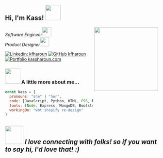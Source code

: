 <h2> Hi, I'm Kass! <img src="https://media.giphy.com/media/mGcNjsfWAjY5AEZNw6/giphy.gif" width="50"></h2>
<img align='right' src="https://i.giphy.com/media/v1.Y2lkPTc5MGI3NjExazVtZzF0ZWtidjN3bTJjcm1wcDF0ZXJ4OGx6cmU5NzZ6Mmw1NDAzcCZlcD12MV9pbnRlcm5hbF9naWZfYnlfaWQmY3Q9cw/dWxO36Jzd6bTSt5dIY/giphy.gif" width="210">
<p><em>Software Engineer<img src="https://i.giphy.com/media/v1.Y2lkPTc5MGI3NjExNzB5Y2Z5Z3kyZWw1ZGtlbDdzamlxaGh1dWJ0bnc5dmxpYTZ3OWQxaCZlcD12MV9pbnRlcm5hbF9naWZfYnlfaWQmY3Q9cw/WUlplcMpOCEmTGBtBW/giphy.gif" width="30"></br>Product Designer<img src="https://i.giphy.com/media/v1.Y2lkPTc5MGI3NjExcjBrZWpic2ozN3JncnpsenhtOXlmcDh3dWxxeWt2MjZjdjhhczNpeSZlcD12MV9pbnRlcm5hbF9naWZfYnlfaWQmY3Q9cw/MAcqfBGahLB7WYGeBZ/giphy.gif" width="30"> 
</em></p>

[![Linkedin: kfharoun](https://img.shields.io/badge/-kfharoun-blue?style=flat-square&logo=Linkedin&logoColor=white&link=https://www.linkedin.com/in/kfharoun/)](https://www.linkedin.com/in/kfharoun/)
[![GitHub kfharoun](https://img.shields.io/github/followers/kfharoun?label=follow&style=social)](https://github.com/kfharoun)
[![Portfolio kassharoun.com](https://img.shields.io/badge/Portfolio-Flower.svg?style=flat-square&logoColor=white)](https://kassharoun.com/)

### <img src="https://media.giphy.com/media/VgCDAzcKvsR6OM0uWg/giphy.gif" width="50"> A little more about me...  

```javascript
const kass = {
  pronouns: "she" | "her",
  code: [JavaScript, Python, HTML, CSS, React, SCSS, Liquid, Ruby],
  tools: [Node, Express, MongoDB, Bootstrap, Figma],
  workingOn: "wbt shopify re-design"
}
```

<img src="https://i.giphy.com/media/v1.Y2lkPTc5MGI3NjExbWd6OWhjZWN2MDB0MjF0aTIwZ2hkeHp0cDlyeGpkYWQxbDJoaXd4aiZlcD12MV9pbnRlcm5hbF9naWZfYnlfaWQmY3Q9cw/L3RPrx89d11VVxfib6/giphy.gif" width="60"> <em><b>I love connecting with folks!</b> so if you want to say <b>hi, I'd love that!</b> :)</em>
---
